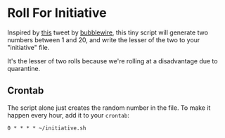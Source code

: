 # Roll For Initiative
Inspired by [this](https://twitter.com/bubblewire/status/1261316606900068352) tweet by [bubblewire](https://twitter.com/bubblewire),
this tiny script will generate two numbers between 1 and 20, and write the lesser of the two to your "initiative" file.

It's the lesser of two rolls because we're rolling at a disadvantage due to quarantine.

## Crontab
The script alone just creates the random number in the file. To make it happen every hour, add it to your `crontab`:
```
0 * * * * ~/initiative.sh
```
